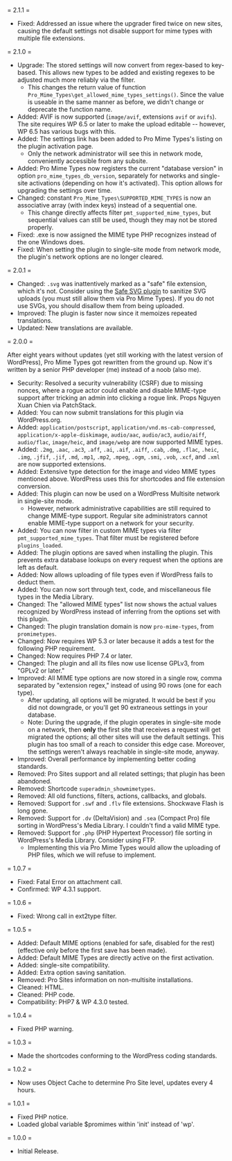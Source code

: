 = 2.1.1 =

* Fixed: Addressed an issue where the upgrader fired twice on new sites, causing the default settings not disable support for mime types with multiple file extensions.

= 2.1.0 =

* Upgrade: The stored settings will now convert from regex-based to key-based. This allows new types to be added and existing regexes to be adjusted much more reliably via the filter.
	* This changes the return value of function `Pro_Mime_Types\get_allowed_mime_types_settings()`. Since the value is useable in the same manner as before, we didn't change or deprecate the function name.
* Added: AVIF is now supported (`image/avif`, extensions `avif` or `avifs`). The site requires WP 6.5 or later to make the upload editable -- however, WP 6.5 has various bugs with this.
* Added: The settings link has been added to Pro Mime Types's listing on the plugin activation page.
	* Only the network administrator will see this in network mode, conveniently accessible from any subsite.
* Added: Pro Mime Types now registers the current "database version" in option `pro_mime_types_db_version`, separately for networks and single-site activations (depending on how it's activated). This option allows for upgrading the settings over time.
* Changed: constant `Pro_Mime_Types\SUPPORTED_MIME_TYPES` is now an associative array (with index keys) instead of a sequential one.
	* This change directly affects filter `pmt_supported_mime_types`, but sequential values can still be used, though they may not be stored properly.
* Fixed: .exe is now assigned the MIME type PHP recognizes instead of the one Windows does.
* Fixed: When setting the plugin to single-site mode from network mode, the plugin's network options are no longer cleared.

= 2.0.1 =

* Changed: `.svg` was inattentively marked as a "safe" file extension, which it's not. Consider using the [Safe SVG plugin](https://wordpress.org/plugins/safe-svg/) to sanitize SVG uploads (you must still allow them via Pro Mime Types). If you do not use SVGs, you should disallow them from being uploaded.
* Improved: The plugin is faster now since it memoizes repeated translations.
* Updated: New translations are available.

= 2.0.0 =

After eight years without updates (yet still working with the latest version of WordPress), Pro Mime Types got rewritten from the ground up. Now it's written by a senior PHP developer (me) instead of a noob (also me).

* Security: Resolved a security vulnerability (CSRF) due to missing nonces, where a rogue actor could enable and disable MIME-type support after tricking an admin into clicking a rogue link. Props Nguyen Xuan Chien via PatchStack.
* Added: You can now submit translations for this plugin via WordPress.org.
* Added: `application/postscript`, `application/vnd.ms-cab-compressed`, `application/x-apple-diskimage`, `audio/aac`, `audio/ac3`, `audio/aiff`, `audio/flac`, `image/heic`, and `image/webp` are now supported MIME types.
* Added: `.2mg`, `.aac`, `.ac3`, `.aff`, `.ai`, `.aif`, `.aiff`, `.cab`, `.dmg`, `.flac`, `.heic`, `.img`, `.jfif`, `.jif`, `.md`, `.mp1`, `.mp2`, `.mpeg`, `.ogm`, `.smi`, `.vob`, `.xcf`, and `.xml` are now supported extensions.
* Added: Extensive type detection for the image and video MIME types mentioned above. WordPress uses this for shortcodes and file extension conversion.
* Added: This plugin can now be used on a WordPress Multisite network in single-site mode.
	* However, network administrative capabilities are still required to change MIME-type support. Regular site administrators cannot enable MIME-type support on a network for your security.
* Added: You can now filter in custom MIME types via filter `pmt_supported_mime_types`. That filter must be registered before `plugins_loaded`.
* Added: The plugin options are saved when installing the plugin. This prevents extra database lookups on every request when the options are left as default.
* Added: Now allows uploading of file types even if WordPress fails to deduct them.
* Added: You can now sort through text, code, and miscellaneous file types in the Media Library.
* Changed: The "allowed MIME types" list now shows the actual values recognized by WordPress instead of inferring from the options set with this plugin.
* Changed: The plugin translation domain is now `pro-mime-types`, from `promimetypes`.
* Changed: Now requires WP 5.3 or later because it adds a test for the following PHP requirement.
* Changed: Now requires PHP 7.4 or later.
* Changed: The plugin and all its files now use license GPLv3, from "GPLv2 or later."
* Improved: All MIME type options are now stored in a single row, comma separated by "extension regex," instead of using 90 rows (one for each type).
	* After updating, all options will be migrated. It would be best if you did not downgrade, or you'll get 90 extraneous settings in your database.
	* Note: During the upgrade, if the plugin operates in single-site mode on a network, then **only** the first site that receives a request will get migrated the options; all other sites will use the default settings. This plugin has too small of a reach to consider this edge case. Moreover, the settings weren't always reachable in single-site mode, anyway.
* Improved: Overall performance by implementing better coding standards.
* Removed: Pro Sites support and all related settings; that plugin has been abandoned.
* Removed: Shortcode `superadmin_showmimetypes`.
* Removed: All old functions, filters, actions, callbacks, and globals.
* Removed: Support for `.swf` and `.flv` file extensions. Shockwave Flash is long gone.
* Removed: Support for `.dv` (DeltaVision) and `.sea` (Compact Pro) file sorting in WordPress's Media Library. I couldn't find a valid MIME type.
* Removed: Support for `.php` (PHP Hypertext Processor) file sorting in WordPress's Media Library. Consider using FTP.
	* Implementing this via Pro Mime Types would allow the uploading of PHP files, which we will refuse to implement.

= 1.0.7 =
* Fixed: Fatal Error on attachment call.
* Confirmed: WP 4.3.1 support.

= 1.0.6 =
* Fixed: Wrong call in ext2type filter.

= 1.0.5 =
* Added: Default MIME options (enabled for safe, disabled for the rest) (effective only before the first save has been made).
* Added: Default MIME Types are directly active on the first activation.
* Added: single-site compatibility.
* Added: Extra option saving sanitation.
* Removed: Pro Sites information on non-multisite installations.
* Cleaned: HTML.
* Cleaned: PHP code.
* Compatibility: PHP7 & WP 4.3.0 tested.

= 1.0.4 =
* Fixed PHP warning.

= 1.0.3 =
* Made the shortcodes conforming to the WordPress coding standards.

= 1.0.2 =
* Now uses Object Cache to determine Pro Site level, updates every 4 hours.

= 1.0.1 =
* Fixed PHP notice.
* Loaded global variable $promimes within 'init' instead of 'wp'.

= 1.0.0 =
* Initial Release.
